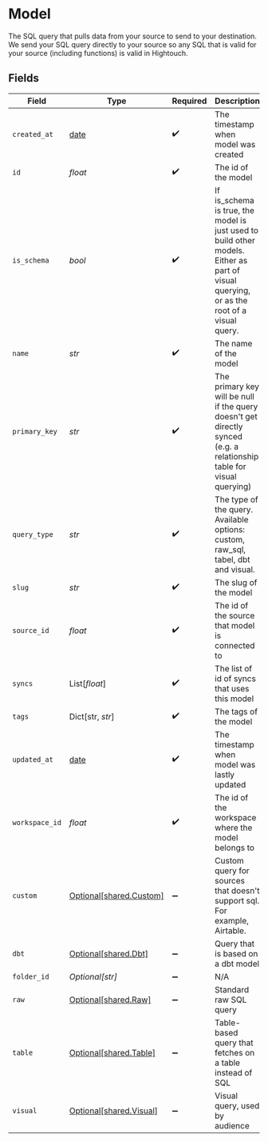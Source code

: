 # Model

The SQL query that pulls data from your source to send to your destination.
We send your SQL query directly to your source so any SQL that is valid for your source (including functions) is valid in Hightouch.


## Fields

| Field                                                                                                                                    | Type                                                                                                                                     | Required                                                                                                                                 | Description                                                                                                                              |
| ---------------------------------------------------------------------------------------------------------------------------------------- | ---------------------------------------------------------------------------------------------------------------------------------------- | ---------------------------------------------------------------------------------------------------------------------------------------- | ---------------------------------------------------------------------------------------------------------------------------------------- |
| `created_at`                                                                                                                             | [date](https://docs.python.org/3/library/datetime.html#date-objects)                                                                     | :heavy_check_mark:                                                                                                                       | The timestamp when model was created                                                                                                     |
| `id`                                                                                                                                     | *float*                                                                                                                                  | :heavy_check_mark:                                                                                                                       | The id of the model                                                                                                                      |
| `is_schema`                                                                                                                              | *bool*                                                                                                                                   | :heavy_check_mark:                                                                                                                       | If is_schema is true, the model is just used to build other models.<br/>Either as part of visual querying, or as the root of a visual query. |
| `name`                                                                                                                                   | *str*                                                                                                                                    | :heavy_check_mark:                                                                                                                       | The name of the model                                                                                                                    |
| `primary_key`                                                                                                                            | *str*                                                                                                                                    | :heavy_check_mark:                                                                                                                       | The primary key will be null if the query doesn't get directly synced (e.g. a relationship table for visual querying)                    |
| `query_type`                                                                                                                             | *str*                                                                                                                                    | :heavy_check_mark:                                                                                                                       | The type of the query. Available options: custom, raw_sql, tabel, dbt and visual.                                                        |
| `slug`                                                                                                                                   | *str*                                                                                                                                    | :heavy_check_mark:                                                                                                                       | The slug of the model                                                                                                                    |
| `source_id`                                                                                                                              | *float*                                                                                                                                  | :heavy_check_mark:                                                                                                                       | The id of the source that model is connected to                                                                                          |
| `syncs`                                                                                                                                  | List[*float*]                                                                                                                            | :heavy_check_mark:                                                                                                                       | The list of id of syncs that uses this model                                                                                             |
| `tags`                                                                                                                                   | Dict[str, *str*]                                                                                                                         | :heavy_check_mark:                                                                                                                       | The tags of the model                                                                                                                    |
| `updated_at`                                                                                                                             | [date](https://docs.python.org/3/library/datetime.html#date-objects)                                                                     | :heavy_check_mark:                                                                                                                       | The timestamp when model was lastly updated                                                                                              |
| `workspace_id`                                                                                                                           | *float*                                                                                                                                  | :heavy_check_mark:                                                                                                                       | The id of the workspace where the model belongs to                                                                                       |
| `custom`                                                                                                                                 | [Optional[shared.Custom]](../../models/shared/custom.md)                                                                                 | :heavy_minus_sign:                                                                                                                       | Custom query for sources that doesn't support sql. For example, Airtable.                                                                |
| `dbt`                                                                                                                                    | [Optional[shared.Dbt]](../../models/shared/dbt.md)                                                                                       | :heavy_minus_sign:                                                                                                                       | Query that is based on a dbt model                                                                                                       |
| `folder_id`                                                                                                                              | *Optional[str]*                                                                                                                          | :heavy_minus_sign:                                                                                                                       | N/A                                                                                                                                      |
| `raw`                                                                                                                                    | [Optional[shared.Raw]](../../models/shared/raw.md)                                                                                       | :heavy_minus_sign:                                                                                                                       | Standard raw SQL query                                                                                                                   |
| `table`                                                                                                                                  | [Optional[shared.Table]](../../models/shared/table.md)                                                                                   | :heavy_minus_sign:                                                                                                                       | Table-based query that fetches on a table instead of SQL                                                                                 |
| `visual`                                                                                                                                 | [Optional[shared.Visual]](../../models/shared/visual.md)                                                                                 | :heavy_minus_sign:                                                                                                                       | Visual query, used by audience                                                                                                           |